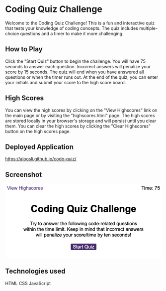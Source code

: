 # Coding Quiz Challenge
Welcome to the Coding Quiz Challenge! This is a fun and interactive quiz that tests your knowledge of coding concepts. The quiz includes multiple-choice questions and a timer to make it more challenging.

## How to Play
Click the "Start Quiz" button to begin the challenge.
You will have 75 seconds to answer each question.
Incorrect answers will penalize your score by 15 seconds.
The quiz will end when you have answered all questions or when the timer runs out.
At the end of the quiz, you can enter your initials and submit your score to the high score board.
## High Scores
You can view the high scores by clicking on the "View Highscores" link on the main page or by visiting the "highscores.html" page.
The high scores are stored locally in your browser's storage and will persist until you clear them.
You can clear the high scores by clicking the "Clear Highscores" button on the high scores page.



## Deployed Application

https://aloosli.github.io/code-quiz/

## Screenshot
![screenshot](/assets/img/code-quiz-screeny.png)

## Technologies used
HTML
CSS
JavaScript